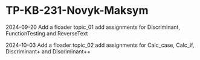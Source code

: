 # TP-KB-231-Novyk-Maksym
2024-09-20
Add a floader topic_01 add assignments for Discriminant, FunctionTesting and ReverseText

2024-10-03
Add a floader topic_02 add assignments for Calc_case, Calc_if, Discriminant+ and Discriminant++

